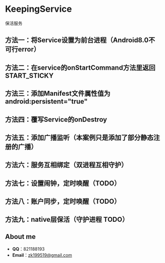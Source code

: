 # KeepingService
保活服务

## 方法一：将Service设置为前台进程（Android8.0不可行error）

## 方法二：在service的onStartCommand方法里返回 START_STICKY

## 方法三：添加Manifest文件属性值为android:persistent="true"

## 方法四：覆写Service的onDestroy

## 方法五：添加广播监听（本案例只是添加了部分静态注册的广播）

## 方法六：服务互相绑定（双进程互相守护）

## 方法七：设置闹钟，定时唤醒（TODO）

## 方法八：账户同步，定时唤醒（TODO）

## 方法九：native层保活（守护进程 TODO）

## About me
 - **QQ**：821188193
 - **Email**：zk199519@gmail.com
